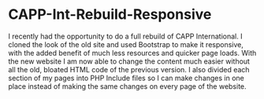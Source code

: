 # CAPP-Int-Rebuild-Responsive

I recently had the opportunity to do a full 
rebuild of CAPP International. I cloned the 
look of the old site and used Bootstrap to 
make it responsive, with the added benefit 
of much less resources and quicker page 
loads. With the new website I am now able to 
change the content much easier without all 
the old, bloated HTML code of the previous 
version. I also divided each section of my 
pages into PHP Include files so I can make 
changes in one place instead of making the 
same changes on every page of the website.
